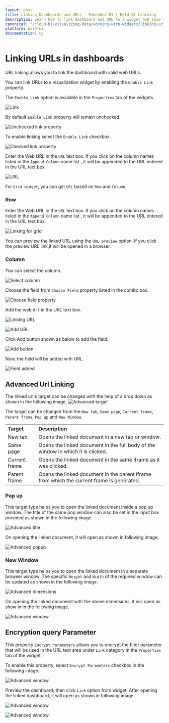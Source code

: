 ```yaml
---
layout: post
title: Linking Dashboards and URLs – Embedded BI | Bold BI Learning
description: Learn how to link dashboard and URL to a widget and show it as drill-down report in Bold BI Embedded dashboard.
canonical: "/cloud-bi/visualizing-data/working-with-widgets/linking-urls-and-dashboards/"
platform: bold-bi
documentation: ug
---
```


# Linking URLs in dashboards

URL linking allows you to link the dashboard with valid web URLs. 

You can link URLs to a visualization widget by enabling the `Enable Link` property.

The `Enable Link` option is available in the `Properties` tab of the widgets.

![Link](/static/assets/embedded/visualizing-data/working-with-widgets/images/Link.PNG) 

By default `Enable Link` property will remain unchecked.

![Unchecked link property](/static/assets/embedded/visualizing-data/working-with-widgets/images/link1.PNG)

To enable linking select the `Enable Link` checkbox.

![Checked link property](/static/assets/embedded/visualizing-data/working-with-widgets/images/Link1a.PNG)

Enter the Web URL in the `URL` text box. If you click on the column names listed in the `Append Column` name list , it will be appended to the URL entered in the URL text box.

![URL](/static/assets/embedded/visualizing-data/working-with-widgets/images/Linking06.PNG)

For `Grid widget`, you can get `URL` based on `Row` and `Column`.

### Row

Enter the Web URL in the `URL` text box. If you click on the column names listed in the
`Append Column` name list , it will be appended to the URL entered in the URL text box.

![Linking for grid](/static/assets/embedded/visualizing-data/working-with-widgets/images/Linking07.PNG)

You can preview the linked URL using the `URL preview` option. If you click the preview URL link,it will be opened in a browser.

### Column

You can select the column.

![Select column](/static/assets/embedded/visualizing-data/working-with-widgets/images/Linking08.PNG)

 Choose the field from `Choose Field` property listed in the combo box.

![Choose field property](/static/assets/embedded/visualizing-data/working-with-widgets/images/Linking09.PNG)

Add the web `Url` in the URL text box. 

![Linking URL](/static/assets/embedded/visualizing-data/working-with-widgets/images/LinkingURL.PNG)

![Add URL](/static/assets/embedded/visualizing-data/working-with-widgets/images/LinkingURL1.PNG)

Click Add button shown as below to add the field.

![Add button](/static/assets/embedded/visualizing-data/working-with-widgets/images/Linkingadd.PNG)

Now, the field will be added with URL.

![Field added](/static/assets/embedded/visualizing-data/working-with-widgets/images/Linking10.PNG)

## Advanced Url Linking

The linked url's target can be changed with the help of a drop down as shown in the following image.
![Advanced target](/static/assets/embedded/visualizing-data/working-with-widgets/images/LinkingAdvancedTarget.png)

The target can be changed from the `New tab`, `Same page`, `Current frame`, `Parent frame`, `Pop up` and  `New Window`.
<table>
<tr>
<td><b>Target</b></td>
<td><b>Description</b></td>
</tr>
<tr>
<td>New tab</td>
<td>Opens the linked document in a new tab or window.</td>
</tr>
<tr>
<td>Same page</td>
<td>Opens the linked document in the full body of the window in which it is clicked.</td>
</tr>
<tr>
<td>Current frame</td>
<td>Opens the linked document in the same iframe as it was clicked.</td>
</tr>
<tr>
<td>Parent frame</td>
<td>Opens the linked document in the parent iframe from which the current frame is generated.</td>
</tr>
</table>

### Pop up
This target type helps you to open the linked document inside a pop up window. The title of the same pop window can also be set in the input box provided as shown in the following image.

![Advanced title](/static/assets/embedded/visualizing-data/working-with-widgets/images/LinkingAdvancedTitle.png)

On opening the linked document, it will open as shown in following image.

![Advanced popup](/static/assets/embedded/visualizing-data/working-with-widgets/images/LinkingAdvancedPopup.png)

### New Window
This target type helps you to open the linked document in a separate browser window. The specific `Height` and `Width` of the required window can be updated as shown in the following image.

![Advanced dimensions](/static/assets/embedded/visualizing-data/working-with-widgets/images/LinkingAdvancedDimensions.png)

On opening the linked document with the above dimensions, it will open as show in in the following image.

![Advanced window](/static/assets/embedded/visualizing-data/working-with-widgets/images/LinkingAdvancedWindow.png)

## Encryption query Parameter
This property `Encrypt Parameters` allows you to encrypt the filter parameter that will be used in the URL text area under `Link` category in the `Properties` tab of the widget.

To enable this property, select `Encrypt Parameters` checkbox in the following image.

![Advanced window](/static/assets/embedded/visualizing-data/working-with-widgets/images/encryption-parameter.png#max-width=50%)

Preview the dashboard, then click `Link` option from widget. After opening the linked dashboard, it will open as shown in following image.

![Advanced window](/static/assets/embedded/visualizing-data/working-with-widgets/images/linking-encryption.png#max-width=100%)

![Advanced window](/static/assets/embedded/visualizing-data/working-with-widgets/images/encryption-result.png#max-width=100%)
